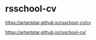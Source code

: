 # rsschool-cv
https://artantstar.github.io/rsschool-cv/cv

https://artantstar.github.io/rsschool-cv/
